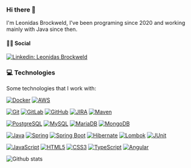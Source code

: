 ### Hi there 👋

I'm Leonidas Brockweld, I've been programing since 2020 and working mainly with Java since then.
   
   
#### 👨‍💻 Social  
   
[![Linkedin: Leonidas Brockweld](https://img.shields.io/badge/-Linkedin-0a66c2?style=flat-square&logo=Linkedin&logoColor=white&link=https://www.linkedin.com/in/leonidas-brockweld-estevam/en
)](https://www.linkedin.com/in/leonidas-brockweld-estevam/en)

### 💻 Technologies

Some technologies that I work with:

[![Docker](https://raw.githubusercontent.com/marwin1991/profile-technology-icons/refs/heads/main/icons/docker.png)](https://github.com/LeonidasBE)
[![AWS](https://raw.githubusercontent.com/marwin1991/profile-technology-icons/refs/heads/main/icons/aws.png)](https://github.com/LeonidasBE)
   
[![Git](https://raw.githubusercontent.com/marwin1991/profile-technology-icons/refs/heads/main/icons/git.png)](https://github.com/LeonidasBE)
[![GitLab](https://raw.githubusercontent.com/marwin1991/profile-technology-icons/refs/heads/main/icons/gitlab.png)](https://github.com/LeonidasBE)
[![GitHub](https://raw.githubusercontent.com/marwin1991/profile-technology-icons/refs/heads/main/icons/github.png)](https://github.com/LeonidasBE)
[![JIRA](https://raw.githubusercontent.com/marwin1991/profile-technology-icons/refs/heads/main/icons/jira.png)](https://github.com/LeonidasBE)
[![Maven](https://raw.githubusercontent.com/marwin1991/profile-technology-icons/refs/heads/main/icons/maven.png)](https://github.com/LeonidasBE)
   
[![PostgreSQL](https://raw.githubusercontent.com/marwin1991/profile-technology-icons/refs/heads/main/icons/postgresql.png)](https://github.com/LeonidasBE)
[![MySQL](https://raw.githubusercontent.com/marwin1991/profile-technology-icons/refs/heads/main/icons/mysql.png)](https://github.com/LeonidasBE)
[![MariaDB](https://raw.githubusercontent.com/marwin1991/profile-technology-icons/refs/heads/main/icons/mariadb.png)](https://github.com/LeonidasBE)
[![MongoDB](https://raw.githubusercontent.com/marwin1991/profile-technology-icons/refs/heads/main/icons/mongodb.png)](https://github.com/LeonidasBE)
   
[![Java](https://raw.githubusercontent.com/marwin1991/profile-technology-icons/refs/heads/main/icons/java.png)](https://github.com/LeonidasBE)
[![Spring](https://raw.githubusercontent.com/marwin1991/profile-technology-icons/refs/heads/main/icons/spring.png)](https://github.com/LeonidasBE)
[![Spring Boot](https://raw.githubusercontent.com/marwin1991/profile-technology-icons/refs/heads/main/icons/spring_boot.png)](https://github.com/LeonidasBE)
[![Hibernate](https://raw.githubusercontent.com/marwin1991/profile-technology-icons/refs/heads/main/icons/hibernate.png)](https://github.com/LeonidasBE)
[![Lombok](https://raw.githubusercontent.com/marwin1991/profile-technology-icons/refs/heads/main/icons/lombok.png)](https://github.com/LeonidasBE)
[![JUnit](https://raw.githubusercontent.com/marwin1991/profile-technology-icons/refs/heads/main/icons/junit.png)](https://github.com/LeonidasBE)
   
[![JavaScript](https://raw.githubusercontent.com/marwin1991/profile-technology-icons/refs/heads/main/icons/javascript.png)](https://github.com/LeonidasBE)
[![HTML5](https://raw.githubusercontent.com/marwin1991/profile-technology-icons/refs/heads/main/icons/html.png)](https://github.com/LeonidasBE)
[![CSS3](https://raw.githubusercontent.com/marwin1991/profile-technology-icons/refs/heads/main/icons/css.png)](https://github.com/LeonidasBE)
[![TypeScript](https://raw.githubusercontent.com/marwin1991/profile-technology-icons/refs/heads/main/icons/typescript.png)](https://github.com/LeonidasBE)
[![Angular](https://raw.githubusercontent.com/marwin1991/profile-technology-icons/refs/heads/main/icons/angular.png)](https://github.com/LeonidasBE)
   
   
![Github stats](https://github-readme-stats.vercel.app/api?username=leonidasbe&show_icons=true&include_all_commits=true)
